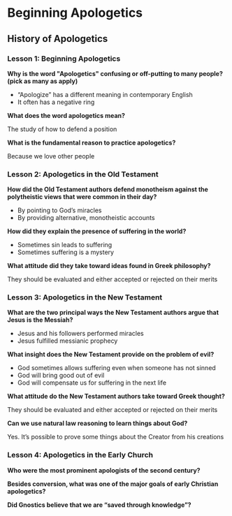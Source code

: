 # Beginning Apologetics

## History of Apologetics

### Lesson 1: Beginning Apologetics

**Why is the word "Apologetics" confusing or off-putting to many people? (pick as many as apply)**

- “Apologize” has a different meaning in contemporary English
- It often has a negative ring

**What does the word apologetics mean?**

The study of how to defend a position

**What is the fundamental reason to practice apologetics?**

Because we love other people

### Lesson 2: Apologetics in the Old Testament

**How did the Old Testament authors defend monotheism against the polytheistic views that were common in their day?**

- By pointing to God’s miracles
- By providing alternative, monotheistic accounts

**How did they explain the presence of suffering in the world?**

- Sometimes sin leads to suffering
- Sometimes suffering is a mystery

**What attitude did they take toward ideas found in Greek philosophy?**

They should be evaluated and either accepted or rejected on their merits

### Lesson 3: Apologetics in the New Testament

**What are the two principal ways the New Testament authors argue that Jesus is the Messiah?**

- Jesus and his followers performed miracles
- Jesus fulfilled messianic prophecy

**What insight does the New Testament provide on the problem of evil?**

- God sometimes allows suffering even when someone has not sinned
- God will bring good out of evil
- God will compensate us for suffering in the next life

**What attitude do the New Testament authors take toward Greek thought?**

They should be evaluated and either accepted or rejected on their merits

**Can we use natural law reasoning to learn things about God?**

Yes. It’s possible to prove some things about the Creator from his creations

### Lesson 4: Apologetics in the Early Church

**Who were the most prominent apologists of the second century?**

**Besides conversion, what was one of the major goals of early Christian apologetics?**

**Did Gnostics believe that we are “saved through knowledge”?**
